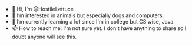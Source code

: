 - 👋 Hi, I’m @HostileLettuce
- 👀 I’m interested in animals but especially dogs and computers. 
- 🌱 I’m currently learning a lot since I'm in college but CS wise, Java.
- 📫 How to reach me: I'm not sure yet. I don't have anything to share so I doubt anyone will see this. 
